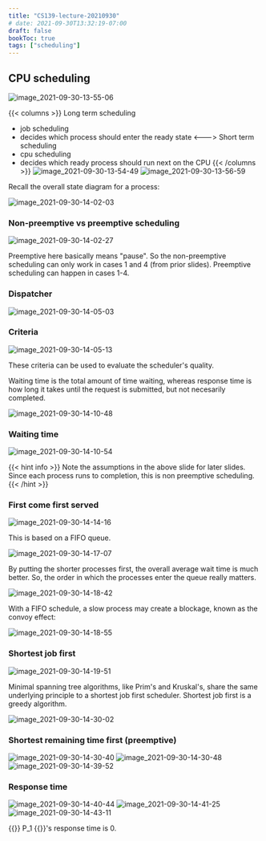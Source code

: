 ```yaml
---
title: "CS139-lecture-20210930"
# date: 2021-09-30T13:32:19-07:00
draft: false
bookToc: true
tags: ["scheduling"]
---
```


## CPU scheduling

![image_2021-09-30-13-55-06](/notes/image_2021-09-30-13-55-06.png)

{{< columns >}}
Long term scheduling
- job scheduling
- decides which process should enter the ready state
<--->
Short term scheduling
- cpu scheduling
- decides which ready process should run next on the CPU
{{< /columns >}}
![image_2021-09-30-13-54-49](/notes/image_2021-09-30-13-54-49.png)
![image_2021-09-30-13-56-59](/notes/image_2021-09-30-13-56-59.png)

Recall the overall state diagram for a process:

![image_2021-09-30-14-02-03](/notes/image_2021-09-30-14-02-03.png)


### Non-preemptive vs preemptive scheduling

![image_2021-09-30-14-02-27](/notes/image_2021-09-30-14-02-27.png)

Preemptive here basically means "pause".
So the non-preemptive scheduling can only work in cases 1 and 4 (from prior slides).
Preemptive scheduling can happen in cases 1-4.

### Dispatcher

![image_2021-09-30-14-05-03](/notes/image_2021-09-30-14-05-03.png)

### Criteria

![image_2021-09-30-14-05-13](/notes/image_2021-09-30-14-05-13.png)

These criteria can be used to evaluate the scheduler's quality.

Waiting time is the total amount of time waiting, whereas response time is how long it takes until the request is submitted, but not necesarily completed.

![image_2021-09-30-14-10-48](/notes/image_2021-09-30-14-10-48.png)

### Waiting time

![image_2021-09-30-14-10-54](/notes/image_2021-09-30-14-10-54.png)

{{< hint info >}}
Note the assumptions in the above slide for later slides.
Since each process runs to completion, this is non preemptive scheduling.
{{< /hint >}}

### First come first served

![image_2021-09-30-14-14-16](/notes/image_2021-09-30-14-14-16.png)

This is based on a FIFO queue.

![image_2021-09-30-14-17-07](/notes/image_2021-09-30-14-17-07.png)

By putting the shorter processes first, the overall average wait time is much better.
So, the order in which the processes enter the queue really matters.

![image_2021-09-30-14-18-42](/notes/image_2021-09-30-14-18-42.png)

With a FIFO schedule, a slow process may create a blockage, known as the convoy effect:

![image_2021-09-30-14-18-55](/notes/image_2021-09-30-14-18-55.png)

### Shortest job first

![image_2021-09-30-14-19-51](/notes/image_2021-09-30-14-19-51.png)

Minimal spanning tree algorithms, like Prim's and Kruskal's, share the same underlying principle to a shortest job first scheduler.
Shortest job first is a greedy algorithm.

![image_2021-09-30-14-30-02](/notes/image_2021-09-30-14-30-02.png)

### Shortest remaining time first (preemptive)

![image_2021-09-30-14-30-40](/notes/image_2021-09-30-14-30-40.png)
![image_2021-09-30-14-30-48](/notes/image_2021-09-30-14-30-48.png)
![image_2021-09-30-14-39-52](/notes/image_2021-09-30-14-39-52.png)

### Response time

![image_2021-09-30-14-40-44](/notes/image_2021-09-30-14-40-44.png)
![image_2021-09-30-14-41-25](/notes/image_2021-09-30-14-41-25.png)
![image_2021-09-30-14-43-11](/notes/image_2021-09-30-14-43-11.png)

{{<k>}} P_1 {{</k>}}'s response time is 0.

